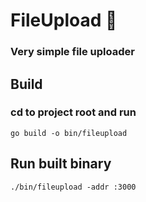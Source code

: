 # FileUpload 📄
### Very simple file uploader


## Build
### cd to project root and run
```
go build -o bin/fileupload
```

## Run built binary
```
./bin/fileupload -addr :3000
```